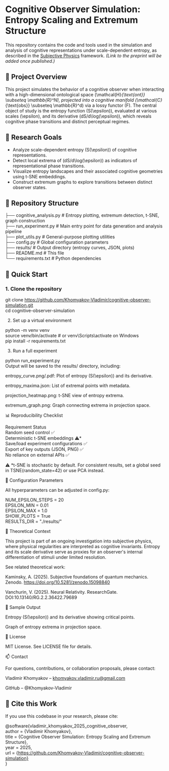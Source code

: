 # Cognitive Observer Simulation: Entropy Scaling and Extremum Structure

This repository contains the code and tools used in the simulation and analysis of cognitive representations under scale-dependent entropy, as described in the [Subjective Physics](https://arxiv.org/abs/sp-arxiv-id) framework. *(Link to the preprint will be added once published.)*

## 🧠 Project Overview

This project simulates the behavior of a cognitive observer when interacting with a high-dimensional ontological space \(\mathcal{H}_{\text{ont}} \subseteq \mathbb{R}^N\), projected into a cognitive manifold \(\mathcal{C}_{\text{obs}} \subseteq \mathbb{R}^d\) via a lossy functor \(F\). The central object of study is the entropy function \(S(\epsilon)\), evaluated at various scales \(\epsilon\), and its derivative \(dS/d\log(\epsilon)\), which reveals cognitive phase transitions and distinct perceptual regimes.

## 🔬 Research Goals

- Analyze scale-dependent entropy \(S(\epsilon)\) of cognitive representations.
- Detect local extrema of \(dS/d\log(\epsilon)\) as indicators of representational phase transitions.
- Visualize entropy landscapes and their associated cognitive geometries using t-SNE embeddings.
- Construct extremum graphs to explore transitions between distinct observer states.

## 📂 Repository Structure

├── cognitive_analysis.py # Entropy plotting, extremum detection, t-SNE, graph construction  
├── run_experiment.py # Main entry point for data generation and analysis pipeline  
├── plot_utils.py # General-purpose plotting utilities  
├── config.py # Global configuration parameters  
├── results/ # Output directory (entropy curves, JSON, plots)  
├── README.md # This file  
└── requirements.txt # Python dependencies

## 🚀 Quick Start

### 1. Clone the repository

git clone https://github.com/Khomyakov-Vladimir/cognitive-observer-simulation.git  
cd cognitive-observer-simulation

2. Set up a virtual environment

python -m venv venv  
source venv/bin/activate  # or venv\Scripts\activate on Windows  
pip install -r requirements.txt

3. Run a full experiment

python run_experiment.py  
Output will be saved to the results/ directory, including:

entropy_curve.png/.pdf: Plot of entropy \(S(\epsilon)\) and its derivative.

entropy_maxima.json: List of extremal points with metadata.

projection_heatmap.png: t-SNE view of entropy extrema.

extremum_graph.png: Graph connecting extrema in projection space.

📊 Reproducibility Checklist

Requirement	Status  
Random seed control	✅  
Deterministic t-SNE embeddings	⚠️*  
Save/load experiment configurations	✅  
Export of key outputs (JSON, PNG)	✅  
No reliance on external APIs	✅  

⚠️ *t-SNE is stochastic by default. For consistent results, set a global seed in TSNE(random_state=42) or use PCA instead.

🔧 Configuration Parameters

All hyperparameters can be adjusted in config.py:

NUM_EPSILON_STEPS = 20  
EPSILON_MIN = 0.01  
EPSILON_MAX = 1.0  
SHOW_PLOTS = True  
RESULTS_DIR = "./results/"

🧠 Theoretical Context

This project is part of an ongoing investigation into subjective physics, where physical regularities are interpreted as cognitive invariants. Entropy and its scale derivative serve as proxies for an observer's internal differentiation of stimuli under limited resolution.

See related theoretical work:

Kaminsky, A. (2025). Subjective foundations of quantum mechanics. Zenodo. https://doi.org/10.5281/zenodo.15098840

Vanchurin, V. (2025). Neural Relativity. ResearchGate. DOI:10.13140/RG.2.2.36422.79689

📎 Sample Output

Entropy \(S(\epsilon)\) and its derivative showing critical points.

Graph of entropy extrema in projection space.

📄 License

MIT License. See LICENSE file for details.

📫 Contact

For questions, contributions, or collaboration proposals, please contact:

Vladimir Khomyakov – khomyakov.vladimir.ru@gmail.com

GitHub – @Khomyakov-Vladimir

## 📖 Cite this Work

If you use this codebase in your research, please cite:

@software{vladimir_khomyakov_2025_cognitive_observer,  
author = {Vladimir Khomyakov},  
title = {Cognitive Observer Simulation: Entropy Scaling and Extremum Structure},  
year = 2025,  
url = {https://github.com/Khomyakov-Vladimir/cognitive-observer-simulation}  
}
